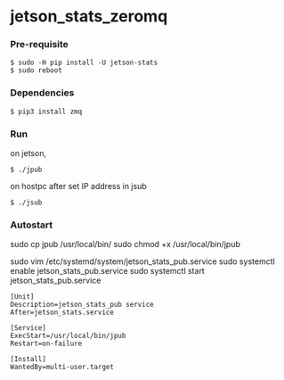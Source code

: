 # jetson_stats_zeromq

### Pre-requisite

```
$ sudo -H pip install -U jetson-stats
$ sudo reboot
```

### Dependencies

```
$ pip3 install zmq
```

### Run

on jetson,

```
$ ./jpub
```

on hostpc after set IP address in jsub


```
$ ./jsub
```

### Autostart

sudo cp jpub /usr/local/bin/
sudo chmod +x /usr/local/bin/jpub 

sudo vim /etc/systemd/system/jetson_stats_pub.service
sudo systemctl enable jetson_stats_pub.service
sudo systemctl start jetson_stats_pub.service

```
[Unit]
Description=jetson_stats_pub service
After=jetson_stats.service

[Service]
ExecStart=/usr/local/bin/jpub
Restart=on-failure

[Install]
WantedBy=multi-user.target
```
